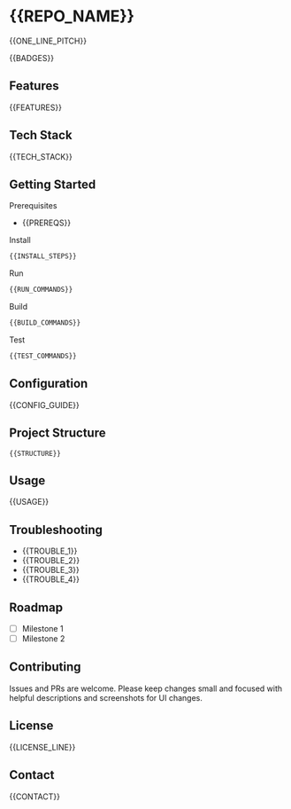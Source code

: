 # {{REPO_NAME}}

{{ONE_LINE_PITCH}}

{{BADGES}}

## Features
{{FEATURES}}

## Tech Stack
{{TECH_STACK}}

## Getting Started

Prerequisites
- {{PREREQS}}

Install
```bash
{{INSTALL_STEPS}}
```

Run
```bash
{{RUN_COMMANDS}}
```

Build
```bash
{{BUILD_COMMANDS}}
```

Test
```bash
{{TEST_COMMANDS}}
```

## Configuration
{{CONFIG_GUIDE}}

## Project Structure
```
{{STRUCTURE}}
```

## Usage
{{USAGE}}

## Troubleshooting
- {{TROUBLE_1}}
- {{TROUBLE_2}}
- {{TROUBLE_3}}
- {{TROUBLE_4}}

## Roadmap
- [ ] Milestone 1
- [ ] Milestone 2

## Contributing
Issues and PRs are welcome. Please keep changes small and focused with helpful descriptions and screenshots for UI changes.

## License
{{LICENSE_LINE}}

## Contact
{{CONTACT}}